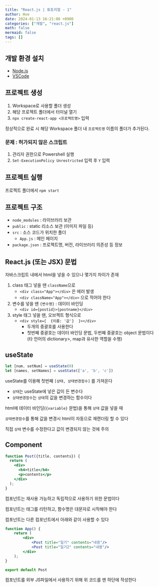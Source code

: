 ```yaml
---
title: "React.js | 튜토리얼 - 1"
author: Hve
date: 2024-01-13 16:21:08 +0900
categories: ["개발", "react.js"]
math: false
mermaid: false
tags: []
---
```


## 개발 환경 설치

- [Node.js](https://nodejs.org)
- [VSCode](https://code.visualstudio.com)

## 프로젝트 생성

1. Workspace로 사용할 폴더 생성
2. 해당 프로젝트 폴더에서 터미널 열기
3. `npx create-react-app <프로젝트명>` 입력

정상적으로 완료 시 해당 Workspace 폴더 내 `프로젝트명` 이름의 폴더가 추가된다.

### 문제 : 허가되지 않은 스크립트

1. 관리자 권한으로 Powershell 실행
2. `Set-ExecutionPolicy Unrestricted` 입력 후 `Y` 입력

## 프로젝트 실행

프로젝트 폴더에서 `npm start`

## 프로젝트 구조

- `node_modules` : 라이브러리 보관
- `public` : static 리소스 보관 (이미지 파일 등)
- `src` : 소스 코드가 위치한 폴더
    - `App.js` : 메인 페이지
- `package.json` : 프로젝트명, 버전, 라이브러리 의존성 등 정보

## React.js (또는 JSX) 문법

자바스크립트 내에서 html을 넣을 수 있으나 몇가지 차이가 존재

1. class 태그 넣을 땐 `className`으로
    - `<div class="App"></div>` 은 에러 발생
    - `<div className="App"></div>` 으로 적어야 한다
2. 변수를 넣을 땐 `{변수명}` : 데이터 바인딩
    - `<div id={postid}>{postname}</div>`
3. style 태그 넣을 땐, 오브젝트 형식으로 
    - `<div style={  {이름: '값'}  }></div>`
        - 두개의 중괄호를 사용한다
        - 첫번째 중괄호는 데이터 바인딩 문법, 두번째 중괄호는 object 문법이다 (타 언어의 dictionary>, map과 유사한 역할을 수행)

## useState

```js
let [num, setNum] = useState(0)
let [names, setNames] = useState(['a', 'b', 'c'])
```

useState를 이용해 첫번째 `[상태, 상태변경함수]` 를 가져온다

- `상태`는 useState에 넣은 값이 든 변수다
- `상태변경함수`는 `상태`의 값을 변경하는 함수이다

html에 데이터 바인딩(`{variable}` 문법)을 통해 `상태` 값을 넣을 때

`상태변경함수`를 통해 값을 변경시 html이 자동으로 재랜더링 할 수 있다

직접 `상태` 변수를 수정한다고 값이 변경되지 않는 것에 주의

## Component

```jsx
function Post({title, contents}) {
  return (
    <div>
      <h4>title</h4>
      <p>contents</p>
    </div>
  );
}
```

컴포넌트는 재사용 가능하고 독립적으로 사용하기 위한 문법이다

컴포넌트는 태그를 리턴하고, 함수명은 대문자로 시작해야 한다

컴포넌트는 다른 컴포넌트에서 아래와 같이 사용할 수 있다

```jsx
function App() {
    return (
        <div>
            <Post title="일기" contents="내용"/>
            <Post title="일기2" contents="내용"/>
        </div>
    );
}
```

```js
export default Post
```

컴포넌트를 외부 JS파일에서 사용하기 위해 위 코드를 맨 하단에 작성한다